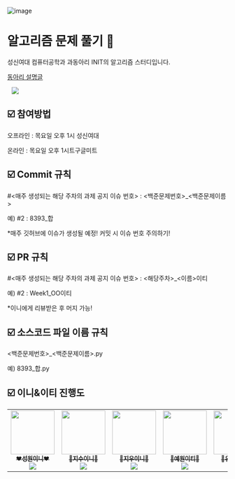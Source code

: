 ![image](https://user-images.githubusercontent.com/86403488/227709165-3b211671-4642-4186-abfa-fb4ae5b4a52f.png)
# 알고리즘 문제 풀기 💯
성신여대 컴퓨터공학과 과동아리 INIT의 알고리즘 스터디입니다.

[동아리 설명글](https://breezy-freckle-2c2.notion.site/init-4-37f2f228d6a04e5b992d07cb2921d178)


<a href="https://www.instagram.com/sswu_init/">
    <img 
        src="http://img.shields.io/badge/-Instagram-black?style=flat?style=flat&logo=Instagram&link=https://www.instagram.com/sswu_init/"
        style="height : auto; margin-left : 10px; margin-right : 10px;"/>
</a>

## ☑️ 참여방법
오프라인 : 목요일 오후 1시 성신여대

온라인 : 목요일 오후 1시트구글미트

## ☑️ Commit 규칙
#<매주 생성되는 해당 주차의 과제 공지 이슈 번호> : <백준문제번호>_<백준문제이름>

예) #2 : 8393_합

*매주 깃허브에 이슈가 생성될 예정! 커밋 시 이슈 번호 주의하기!

## ☑️ PR 규칙
#<매주 생성되는 해당 주차의 과제 공지 이슈 번호> : <해당주차>_<이름>이티

예) #2 : Week1_OO이티

*이니에게 리뷰받은 후 머지 가능!

## ☑️ 소스코드 파일 이름 규칙
<백준문제번호>_<백준문제이름>.py

예) 8393_합.py

## ☑️ 이니&이티 진행도

<table>
  <tr>         
      <td align="center"><a href="https://github.com/Suanna01">
        <img src="https://avatars.githubusercontent.com/u/86403488?v=4" width="100px;" alt=""/><br /><sub>
        <b>❤️성원이니❤️</b><br>
        <img src="https://us-central1-progress-markdown.cloudfunctions.net/progress/0"/></sub></a><br />
     </td>         
      <td align="center"><a href="https://github.com/plum-king">
        <img src="https://avatars.githubusercontent.com/u/77599304?v=4" width="100px;" alt=""/><br /><sub>
        <b>🧡지수이니🧡</b><br>
        <img src="https://us-central1-progress-markdown.cloudfunctions.net/progress/0"/></sub></a><br />
     </td>
      <td align="center"><a href="https://github.com/leejw-lu">
        <img src="https://avatars.githubusercontent.com/u/61766218?v=4" width="100px;" alt=""/><br /><sub>
        <b>💛지우이니💛</b><br>
        <img src="https://us-central1-progress-markdown.cloudfunctions.net/progress/0"/></sub></a><br />
     </td>      
      <td align="center"><a href="https://github.com/yewonahn">
        <img src="https://avatars.githubusercontent.com/u/78153914?v=4" width="100px;" alt=""/><br /><sub>
        <b>💚예원이티💚</b><br>
        <img src="https://us-central1-progress-markdown.cloudfunctions.net/progress/0"/></sub></a><br />
     </td>     
      <td align="center"><a href="https://github.com/yjhss">
        <img src="https://avatars.githubusercontent.com/u/113293370?v=4" width="100px;" alt=""/><br /><sub>
        <b>💙유진이티💙</b><br>
        <img src="https://us-central1-progress-markdown.cloudfunctions.net/progress/0"/></sub></a><br />
     </td>         
      <td align="center"><a href="https://github.com/SeongJoonhee">
        <img src="https://avatars.githubusercontent.com/u/98799034?v=4" width="100px;" alt=""/><br /><sub>
        <b>💜준희이티💜</b><br>
        <img src="https://us-central1-progress-markdown.cloudfunctions.net/progress/0"/></sub></a><br />
     </td>         
      <td align="center"><a href="https://github.com/ziy00n">
        <img src="https://avatars.githubusercontent.com/u/80970422?v=4" width="100px;" alt=""/><br /><sub>
        <b>🖤지윤이티🖤</b><br>
        <img src="https://us-central1-progress-markdown.cloudfunctions.net/progress/0"/></sub></a><br />
     </td>         
  </tr>
</table><br />
